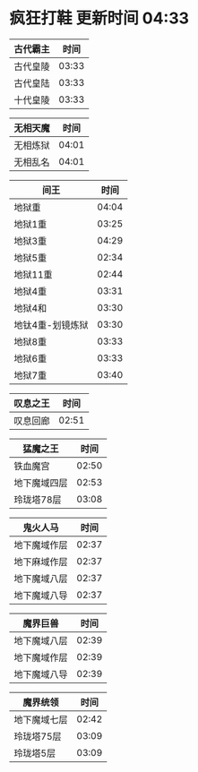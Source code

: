 # 疯狂打鞋 更新时间 04:33

| 古代霸主   | 时间    |
|--------|-------|
| 古代皇陵 | 03:33 |
| 古代皇陆 | 03:33 |
| 十代皇陵 | 03:33 |

| 无相天魔   | 时间    |
|--------|-------|
| 无相炼狱 | 04:01 |
| 无相乱名 | 04:01 |

| 间王   | 时间    |
|--------|-------|
| 地狱重 | 04:04 |
| 地狱1重 | 03:25 |
| 地狱3重 | 04:29 |
| 地狱5重 | 02:34 |
| 地狱11重 | 02:44 |
| 地狱4重 | 03:31 |
| 地狱4和 | 03:30 |
| 地钛4重-划镜炼狱 | 03:30 |
| 地狱8重 | 03:33 |
| 地狱6重 | 03:33 |
| 地狱7重 | 03:40 |

| 叹息之王   | 时间    |
|--------|-------|
| 叹息回廊 | 02:51 |

| 猛魔之王   | 时间    |
|--------|-------|
| 铁血魔宫 | 02:50 |
| 地下魔域四层 | 02:53 |
| 玲珑塔78层 | 03:08 |

| 鬼火人马   | 时间    |
|--------|-------|
| 地下魔域作层 | 02:37 |
| 地下麻域作层 | 02:37 |
| 地下魔域八层 | 02:37 |
| 地下魔域八导 | 02:37 |

| 魔界巨兽   | 时间    |
|--------|-------|
| 地下魔域八层 | 02:39 |
| 地下魔域作层 | 02:39 |
| 地下魔域八导 | 02:39 |

| 魔界统领   | 时间    |
|--------|-------|
| 地下魔域七层 | 02:42 |
| 玲珑塔75层 | 03:09 |
| 玲珑塔5层 | 03:09 |